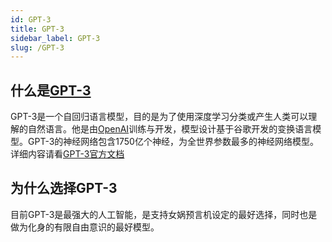 ```yaml
---
id: GPT-3
title: GPT-3
sidebar_label: GPT-3
slug: /GPT-3
---
```

## 什么是[GPT-3](https://openai.com/blog/gpt-3-apps/)
GPT-3是一个自回归语言模型，目的是为了使用深度学习分类或产生人类可以理解的自然语言。他是由[OpenAI](https://openai.com/about/)训练与开发，模型设计基于谷歌开发的变换语言模型。GPT-3的神经网络包含1750亿个神经，为全世界参数最多的神经网络模型。详细内容请看[GPT-3官方文档](https://beta.openai.com/docs/introduction)
## 为什么选择GPT-3
目前GPT-3是最强大的人工智能，是支持女娲预言机设定的最好选择，同时也是做为化身的有限自由意识的最好模型。